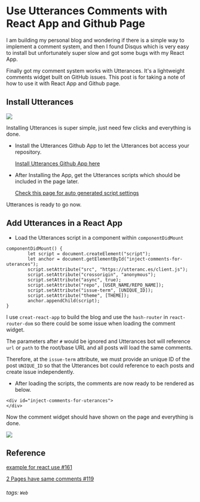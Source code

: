 # Use Utterances Comments with React App and Github Page

I am building my personal blog and wondering if there is a simple way to implement a comment system, and then I found Disqus which is very easy to install but unfortunately super slow and got some bugs with my React App.

Finally got my comment system works with Utterances. It's a lightweight comments widget built on GitHub issues. This post is for taking a note of how to use it with React App and Github page.

## Install Utterances

![](https://i.imgur.com/rpGDKAu.png)

Installing Utterances is super simple, just need few clicks and everything is done.

- Install the Utterances Github App to let the Utterances bot access your repository.

    [Install Utterances Github App here](https://github.com/apps/utterances)

- After Installing the App, get the Utterances scripts which should be included in the page later.

    [Check this page for auto generated script settings](https://utteranc.es/)

Utterances is ready to go now.

## Add Utterances in a React App

- Load the Utterances script in a component within `componentDidMount`

```
componentDidMount() {
        let script = document.createElement("script");
        let anchor = document.getElementById("inject-comments-for-uterances");
        script.setAttribute("src", "https://utteranc.es/client.js");
        script.setAttribute("crossorigin", "anonymous");
        script.setAttribute("async", true);
        script.setAttribute("repo", [USER_NAME/REPO_NAME]);
        script.setAttribute("issue-term", [UNIQUE_ID]);
        script.setAttribute("theme", [THEME]);
        anchor.appendChild(script);
}
```

I use `creat-react-app` to build the blog and use the `hash-router` in `react-router-dom` so there could be some issue when loading the comment widget.

The parameters after `#` would be ignored and Utterances bot will reference `url` or `path` to the root/base URL and all posts will load the same comments.

Therefore, at the `issue-term` attribute, we must provide an unique ID of the post `UNIQUE_ID` so that the Utterances bot could reference to each posts and create issue independently.

- After loading the scripts, the comments are now ready to be rendered as below.

```
<div id="inject-comments-for-uterances">
</div>
```

Now the comment widget should have shown on the page and everything is done.

![](https://i.imgur.com/BEwSuJh.png)

## Reference

[example for react use #161](https://github.com/utterance/utterances/issues/161)

[2 Pages have same comments #119](https://github.com/utterance/utterances/issues/119)

###### tags: `Web`